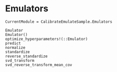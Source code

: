 # Emulators

```@meta
CurrentModule = CalibrateEmulateSample.Emulators
```

```@docs
Emulator
Emulator()
optimize_hyperparameters!(::Emulator)
predict
normalize
standardize
reverse_standardize
svd_transform
svd_reverse_transform_mean_cov
```